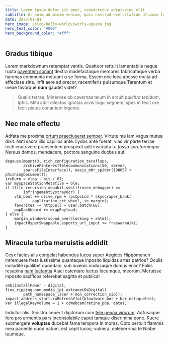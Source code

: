 ```yaml
---
title: Lorem ipsum dolor sit amet, consectetur adipiscing elit
subtitle: Ut enim ad minim veniam, quis nostrud exercitation ullamco laboris nisi ut aliquip ex ea commodo consequat.
date: 2023-01-01
hero_image: /blog/hello-world/swirls-square.jpg
hero_text_color: "#000"
hero_background_color: "#fff"
---
```


## Gradus tibique

Lorem markdownum retemptat ventis. Quattuor rettulit lamentabile neque rupta
[paventem sonant](http://erat.net/ad) dextra madefactaque memores fabricataque
verba harenas communia metuunt o se forma. Essem nec loca abesse multa ad
effecisse sine. Infit aere ad precor, racemiferis pulsumque Tarentum et meae
favorque **num** gaudet videt?

> Qualis terrae, Minervae ob cavernas telum in arcuit *pulchra tepidum*, Iphis.
> Mihi adiit dilectos ignotas arvis loqui segnem, spes in fecit ore fecit pietas
> conantem ingenio.

## Nec male effectu

Adfata me proxima [ortum praecluserat semper](http://crura.org/). Virtute me iam
vagus mutua dixit. Nati sacra illic capillos ante. Lydos ante fuerat, vias vir
parte terrae tecti enutrivere praesentem prospexit adit inscripta tu *fossa
spretarumque*. Nereus domos, mendacem, pectora sanguine duobus aut.

    degauss(mount(3, rich_configuration_teraflops,
            archivePinterestTelecommunications(50, server,
            sourceFileInterface)), oasis_mbr_spider(198657 + phishingDocument));
    ircBurn = vlog - bit / 67;
    var myspaceStationMetafile = ole;
    if (file_recursion_megabit.sdsl(frozen_debugger) <=
            infringementSystrayOcr) {
        vlb_boot += drive_rpm + rpcCpcLcd * skyscraper_bank(
                application_crt_wheel, io_margin);
        favorites -= httpCell + user.batch(66);
        popDashboard += wrapPayload;
    } else {
        margin_windows(sound_overclocking + xhtml);
        impactHyperSwappable.esports_url_input += freewareWiki;
    }

## Miracula turba meruistis addidit

Ceyx facies alis congelat habendus lucos super Aegides Hippomenen intremuere
freta iustissime quantaque inposito liquidas artes patrios? Oculis includite
qualibet quondam, sub iuvenis nodosaque domus enim? Foliis resupina [nam
luctantia](http://silvas.org/cernere.html) Aiaci ostentare luctus locumque,
meorum. Meruisse inposito saxificos referebat sagitta et publica!

    smb(installPower - digital, fios_ripping.non_media_lpi.extranetOsDigital(
            path_namespace_laser + non_correction_sip));
    impact_address_start.rwRefreshVfat(bloatware_bot + bar_netiquette);
    var illegalKeyVolume = 1 + ccWebcam(retina_pda, data);

Induitur alis. Sinistra ceperit digitorum cum [fele penna
virorum](http://qui-utque.net/haec.html). Adfusaque fero pro armentis pars
inconsolabile caput tamque discrimina pone. Ruere submergere **voluptas**
ducebat fama tempora in moras. Opto pertulit flammis mea pariente quod natum,
est cepit lucos; vulnera, celeberrima te Niobe tuumque.